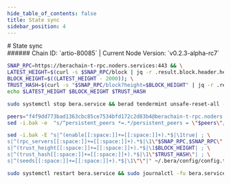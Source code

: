 ```yaml
---
hide_table_of_contents: false
title: State sync
sidebar_position: 4
---
```


<div class="h1-with-icon icon-bera">
# State sync
</div>
###### Chain ID: `artio-80085` | Current Node Version: `v0.2.3-alpha-rc7`

```bash
SNAP_RPC=https://berachain-t-rpc.noders.services:443 && \
LATEST_HEIGHT=$(curl -s $SNAP_RPC/block | jq -r .result.block.header.height); \
BLOCK_HEIGHT=$((LATEST_HEIGHT - 2000)); \
TRUST_HASH=$(curl -s "$SNAP_RPC/block?height=$BLOCK_HEIGHT" | jq -r .result.block_id.hash) && \
echo $LATEST_HEIGHT $BLOCK_HEIGHT $TRUST_HASH
```
```bash
sudo systemctl stop bera.service && berad tendermint unsafe-reset-all --home ~/.bera --keep-addr-book
```
```bash
peers="f4f9dd773bad1363cbc85ce7534bfd172c2d83b4@berachain-t-rpc.noders.services:16656"
sed -i.bak -e  "s/^persistent_peers *=.*/persistent_peers = \"$peers\"/" ~/.bera/config/config.toml
```
```bash
sed -i.bak -E "s|^(enable[[:space:]]+=[[:space:]]+).*$|\1true| ; \
s|^(rpc_servers[[:space:]]+=[[:space:]]+).*$|\1\"$SNAP_RPC,$SNAP_RPC\"| ; \
s|^(trust_height[[:space:]]+=[[:space:]]+).*$|\1$BLOCK_HEIGHT| ; \
s|^(trust_hash[[:space:]]+=[[:space:]]+).*$|\1\"$TRUST_HASH\"| ; \
s|^(seeds[[:space:]]+=[[:space:]]+).*$|\1\"\"|" ~/.bera/config/config.toml
```
```bash
sudo systemctl restart bera.service && sudo journalctl -fu bera.service --no-hostname -o cat
```